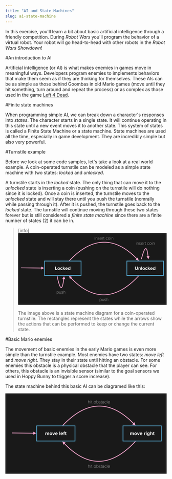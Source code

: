 ```yaml
---
title: "AI and State Machines"
slug: ai-state-machine
---
```


In this exercise, you'll learn a bit about basic artificial intelligence through a friendly competition. During *Robot Wars* you'll program the behavior of a virtual robot. Your robot will go head-to-head with other robots in the *Robot Wars Showdown*!

#An introduction to AI

Artificial intelligence (or AI) is what makes enemies in games move in meaningful ways. Developers program enemies to implements behaviors that make them seem as if they are thinking for themselves. These AIs can be as simple as those behind Goombas in old Mario games (move until they hit something, turn around and repeat the process) or as complex as those used in the game [Left 4 Dead](http://www.valvesoftware.com/publications/2009/ai_systems_of_l4d_mike_booth.pdf).

#Finite state machines

When programming simple AI, we can break down a character's responses into *states*. The character starts in a single state. It will continue operating in this state until a new event moves it to another state. This system of states is called a Finite State Machine or a state machine. State machines are used all the time, especially in game development. They are incredibly simple but also very powerful.

#Turnstile example

Before we look at some code samples, let's take a look at a real world example. A coin-operated turnstile can be modeled as a simple state machine with two states: *locked* and *unlocked*.

A turnstile starts in the *locked* state. The only thing that can move it to the *unlocked* state is inserting a coin (pushing on the turnstile will do nothing since it is locked). Once a coin is inserted, the turnstile moves to the *unlocked* state and will stay there until you push the turnstile (nomrally while passing through it). After it is pushed, the turnstile goes back to the *locked* state. The turnstile will continue moving through these two states forever but is still considered a *finite state machine* since there are a finite number of states (2) it can be in.

> [info]
> ![](./turnstile.png)
>
> The image above is a state machine diagram for a coin-operated turnstile. The rectangles represent the states while the arrows show the actions that can be performed to keep or change the current state.

#Basic Mario enemies

The movement of basic enemies in the early Mario games is even more simple than the turnstile example. Most enemies have two states: *move left* and *move right*. They stay in their state until hitting an obstacle. For some enemies this obstacle is a physical obstacle that the player can see. For others, this obstacle is an invisible sensor (similar to the goal sensors we used in Hoppy Bunny to trigger a score increase).

The state machine behind this basic AI can be diagramed like this:

![](./mario_basic.png)
